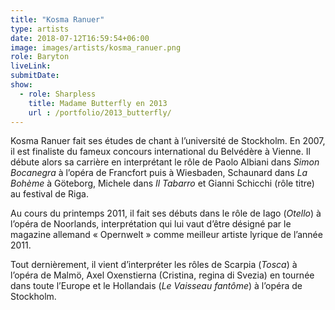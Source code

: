 ```yaml
---
title: "Kosma Ranuer"
type: artists
date: 2018-07-12T16:59:54+06:00
image: images/artists/kosma_ranuer.png
role: Baryton
liveLink: 
submitDate: 
show:
  - role: Sharpless
    title: Madame Butterfly en 2013
    url : /portfolio/2013_butterfly/
---
```


Kosma Ranuer fait ses études de chant à l’université de Stockholm. En 2007, il est finaliste du fameux concours international du Belvédère à Vienne. Il débute alors sa carrière en interprétant le rôle de Paolo Albiani dans *Simon Bocanegra* à l’opéra de Francfort puis à Wiesbaden, Schaunard dans *La Bohème* à Göteborg, Michele dans *Il Tabarro* et Gianni Schicchi (rôle titre) au festival de Riga.

Au cours du printemps 2011, il fait ses débuts dans le rôle de Iago (*Otello*) à l’opéra de Noorlands, interprétation qui lui vaut d’être désigné par le magazine allemand « Opernwelt » comme meilleur artiste lyrique de l’année 2011.

Tout dernièrement, il vient d’interpréter les rôles de Scarpia (*Tosca*) à l’opéra de Malmö, Axel Oxenstierna (Cristina, regina di Svezia) en tournée dans toute l’Europe et le Hollandais (*Le Vaisseau fantôme*) à l’opéra de Stockholm.
